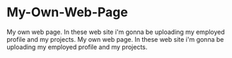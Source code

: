 # My-Own-Web-Page
My own web page. In these web site i'm gonna be uploading my employed profile and my projects. My own web page. In these web site i'm gonna be uploading my employed profile and my projects.
